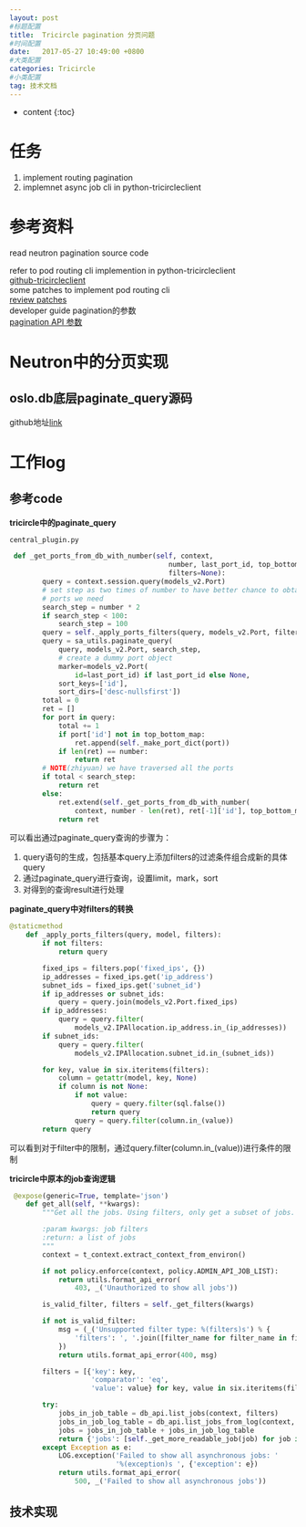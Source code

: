```yaml
---
layout: post
#标题配置
title:  Tricircle pagination 分页问题
#时间配置
date:   2017-05-27 10:49:00 +0800
#大类配置
categories: Tricircle
#小类配置
tag: 技术文档
---
```


* content
{:toc}

# 任务
1. implement routing pagination
2. implemnet async job cli in python-tricircleclient

# 参考资料
read neutron pagination source code

refer to pod routing cli implemention in python-tricircleclient<br/>
[github-tricircleclient](https://github.com/openstack/python-tricircleclient)<br/>
some patches to implement pod routing cli<br/>
[review patches](https://review.openstack.org/#/q/project:openstack/python-tricircleclient)<br/>
developer guide pagination的参数<br/>
[pagination API 参数](https://developer.openstack.org/api-ref/networking/v2/#pagination)<br/>

# Neutron中的分页实现
## oslo.db底层paginate_query源码 
github地址[link](https://github.com/openstack/oslo.db/commit/dea700d13e4c152bf1a484b62cc2bce329ef6fa9#diff-7d84830d3af287b534a2f8a6d74e2de5R151)<br/>


# 工作log
## 参考code
**tricircle中的paginate_query**
```python
central_plugin.py

 def _get_ports_from_db_with_number(self, context,
                                       number, last_port_id, top_bottom_map,
                                       filters=None):
        query = context.session.query(models_v2.Port)
        # set step as two times of number to have better chance to obtain all
        # ports we need
        search_step = number * 2
        if search_step < 100:
            search_step = 100
        query = self._apply_ports_filters(query, models_v2.Port, filters)
        query = sa_utils.paginate_query(
            query, models_v2.Port, search_step,
            # create a dummy port object
            marker=models_v2.Port(
                id=last_port_id) if last_port_id else None,
            sort_keys=['id'],
            sort_dirs=['desc-nullsfirst'])
        total = 0
        ret = []
        for port in query:
            total += 1
            if port['id'] not in top_bottom_map:
                ret.append(self._make_port_dict(port))
            if len(ret) == number:
                return ret
        # NOTE(zhiyuan) we have traversed all the ports
        if total < search_step:
            return ret
        else:
            ret.extend(self._get_ports_from_db_with_number(
                context, number - len(ret), ret[-1]['id'], top_bottom_map))
            return ret

```
可以看出通过paginate_query查询的步骤为：
1. query语句的生成，包括基本query上添加filters的过滤条件组合成新的具体query
2. 通过paginate_query进行查询，设置limit，mark，sort
3. 对得到的查询result进行处理

**paginate_query中对filters的转换**
```python
@staticmethod
    def _apply_ports_filters(query, model, filters):
        if not filters:
            return query

        fixed_ips = filters.pop('fixed_ips', {})
        ip_addresses = fixed_ips.get('ip_address')
        subnet_ids = fixed_ips.get('subnet_id')
        if ip_addresses or subnet_ids:
            query = query.join(models_v2.Port.fixed_ips)
        if ip_addresses:
            query = query.filter(
                models_v2.IPAllocation.ip_address.in_(ip_addresses))
        if subnet_ids:
            query = query.filter(
                models_v2.IPAllocation.subnet_id.in_(subnet_ids))

        for key, value in six.iteritems(filters):
            column = getattr(model, key, None)
            if column is not None:
                if not value:
                    query = query.filter(sql.false())
                    return query
                query = query.filter(column.in_(value))
        return query
```
可以看到对于filter中的限制，通过query.filter(column.in_(value))进行条件的限制

**tricircle中原本的job查询逻辑**
```python
 @expose(generic=True, template='json')
    def get_all(self, **kwargs):
        """Get all the jobs. Using filters, only get a subset of jobs.

        :param kwargs: job filters
        :return: a list of jobs
        """
        context = t_context.extract_context_from_environ()

        if not policy.enforce(context, policy.ADMIN_API_JOB_LIST):
            return utils.format_api_error(
                403, _('Unauthorized to show all jobs'))

        is_valid_filter, filters = self._get_filters(kwargs)

        if not is_valid_filter:
            msg = (_('Unsupported filter type: %(filters)s') % {
                'filters': ', '.join([filter_name for filter_name in filters])
            })
            return utils.format_api_error(400, msg)

        filters = [{'key': key,
                    'comparator': 'eq',
                    'value': value} for key, value in six.iteritems(filters)]

        try:
            jobs_in_job_table = db_api.list_jobs(context, filters)
            jobs_in_job_log_table = db_api.list_jobs_from_log(context, filters)
            jobs = jobs_in_job_table + jobs_in_job_log_table
            return {'jobs': [self._get_more_readable_job(job) for job in jobs]}
        except Exception as e:
            LOG.exception('Failed to show all asynchronous jobs: '
                          '%(exception)s ', {'exception': e})
            return utils.format_api_error(
                500, _('Failed to show all asynchronous jobs'))
```

## 技术实现

